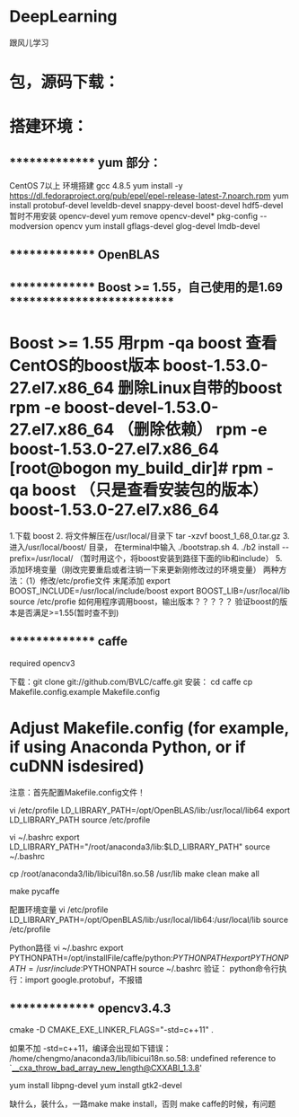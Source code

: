 # DeepLearning
跟风儿学习


# 包，源码下载：

# 搭建环境：

## ************* yum 部分：
CentOS 7以上 环境搭建
gcc 4.8.5
yum install -y https://dl.fedoraproject.org/pub/epel/epel-release-latest-7.noarch.rpm
yum install protobuf-devel leveldb-devel snappy-devel boost-devel hdf5-devel
暂时不用安装 opencv-devel
yum remove opencv-devel*
pkg-config --modversion opencv
yum install gflags-devel glog-devel lmdb-devel


## ************* OpenBLAS

## ************* Boost >= 1.55，自己使用的是1.69 *************************

Boost >= 1.55
用rpm -qa boost 查看CentOS的boost版本
boost-1.53.0-27.el7.x86_64
删除Linux自带的boost
rpm -e boost-devel-1.53.0-27.el7.x86_64 （删除依赖）
rpm -e boost-1.53.0-27.el7.x86_64
[root@bogon my_build_dir]# rpm -qa boost （只是查看安装包的版本）
boost-1.53.0-27.el7.x86_64
==========================
1.下载 boost
2. 将文件解压在/usr/local/目录下
tar -xzvf boost_1_68_0.tar.gz
3. 进入/usr/local/boost/ 目录， 在terminal中输入
./bootstrap.sh
4.
./b2 install --prefix=/usr/local/ （暂时用这个，将boost安装到路径下面的lib和include）
5.
添加环境变量（刚改完要重启或者注销一下来更新刚修改过的环境变量）
两种方法：（1）修改/etc/profie文件 末尾添加
export BOOST_INCLUDE=/usr/local/include/boost
export BOOST_LIB=/usr/local/lib
source /etc/profie
如何用程序调用boost，输出版本？？？？？
验证boost的版本是否满足>=1.55(暂时查不到)

## ************* caffe
required opencv3

下载：git clone git://github.com/BVLC/caffe.git
安装：
cd caffe
cp Makefile.config.example Makefile.config
# Adjust Makefile.config (for example, if using Anaconda Python, or if cuDNN isdesired)
注意：首先配置Makefile.config文件！

vi /etc/profile
LD_LIBRARY_PATH=/opt/OpenBLAS/lib:/usr/local/lib64
export LD_LIBRARY_PATH
source /etc/profile

vi ~/.bashrc
export LD_LIBRARY_PATH="/root/anaconda3/lib:$LD_LIBRARY_PATH"
source ~/.bashrc

cp /root/anaconda3/lib/libicui18n.so.58 /usr/lib
make clean
make all

make pycaffe

配置环境变量
vi /etc/profile
LD_LIBRARY_PATH=/opt/OpenBLAS/lib:/usr/local/lib64:/usr/local/lib
source /etc/profile

Python路径
vi ~/.bashrc
export PYTHONPATH=/opt/installFile/caffe/python:$PYTHONPATH
export PYTHONPATH=/usr/include:$PYTHONPATH
source ~/.bashrc
验证：
python命令行执行：import google.protobuf，不报错

## ************* opencv3.4.3
cmake -D CMAKE_EXE_LINKER_FLAGS="-std=c++11" .

如果不加 -std=c++11，编译会出现如下错误：
/home/chengmo/anaconda3/lib/libicui18n.so.58: undefined reference to `__cxa_throw_bad_array_new_length@CXXABI_1.3.8'

yum install libpng-devel
yum install gtk2-devel

缺什么，装什么，一路make
make install，否则 make caffe的时候，有问题


